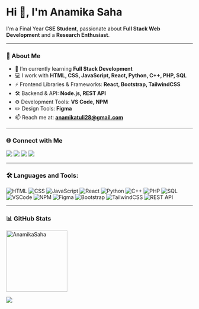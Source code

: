 # Hi 👋, I'm Anamika Saha

I'm a Final Year **CSE Student**, passionate about **Full Stack Web Development** and a **Research Enthusiast**.

---

### 🚀 About Me
- 🌱 I’m currently learning **Full Stack Development**
- 💻 I work with **HTML, CSS, JavaScript, React, Python, C++, PHP, SQL**
- ⚡  Frontend Libraries & Frameworks: **React, Bootstrap, TailwindCSS**
- 🛠️ Backend & API: **Node.js, REST API**
- ⚙️ Development Tools: **VS Code, NPM**
- ✏️ Design Tools: **Figma**
- 📫 Reach me at: **anamikatuli28@gmail.com**

---

### 🌐 Connect with Me
<p align="left">
<a href="https://x.com/AnamikaTuli133" target="blank"><img src="https://img.shields.io/badge/Twitter-1DA1F2?style=for-the-badge&logo=twitter&logoColor=white"/></a>
<a href="https://www.linkedin.com/in/anamika-saha-1a5b90325/" target="blank"><img src="https://img.shields.io/badge/LinkedIn-0077B5?style=for-the-badge&logo=linkedin&logoColor=white"/></a>
<a href="https://www.facebook.com/anamika.saha.131201/" target="blank"><img src="https://img.shields.io/badge/Facebook-1877F2?style=for-the-badge&logo=facebook&logoColor=white"/></a>
<a href="https://www.instagram.com/anamika._.saha/" target="blank"><img src="https://img.shields.io/badge/Instagram-E4405F?style=for-the-badge&logo=instagram&logoColor=white"/></a>
</p>

---

### 🛠️ Languages and Tools:
![HTML](https://img.shields.io/badge/HTML5-E34F26?style=for-the-badge&logo=html5&logoColor=white)
![CSS](https://img.shields.io/badge/CSS3-1572B6?style=for-the-badge&logo=css3&logoColor=white)
![JavaScript](https://img.shields.io/badge/JavaScript-F7DF1E?style=for-the-badge&logo=javascript&logoColor=black)
![React](https://img.shields.io/badge/React-20232A?style=for-the-badge&logo=react&logoColor=61DAFB)
![Python](https://img.shields.io/badge/Python-3776AB?style=for-the-badge&logo=python&logoColor=white)
![C++](https://img.shields.io/badge/C++-00599C?style=for-the-badge&logo=cplusplus&logoColor=white)
![PHP](https://img.shields.io/badge/PHP-777BB4?style=for-the-badge&logo=php&logoColor=white)
![SQL](https://img.shields.io/badge/MySQL-4479A1?style=for-the-badge&logo=mysql&logoColor=white)
![VSCode](https://img.shields.io/badge/VSCode-007ACC?style=for-the-badge&logo=visualstudiocode&logoColor=white)
![NPM](https://img.shields.io/badge/NPM-CB3837?style=for-the-badge&logo=npm&logoColor=white)
![Figma](https://img.shields.io/badge/Figma-F24E1E?style=for-the-badge&logo=figma&logoColor=white)
![Bootstrap](https://img.shields.io/badge/Bootstrap-563D7C?style=for-the-badge&logo=bootstrap&logoColor=white)
![TailwindCSS](https://img.shields.io/badge/TailwindCSS-38B2AC?style=for-the-badge&logo=tailwind-css&logoColor=white)
![REST API](https://img.shields.io/badge/REST-02569B?style=for-the-badge&logo=rest&logoColor=white)

---

### 📊 GitHub Stats
<p>
  <img src="https://github-readme-stats.vercel.app/api?username=AnamikaSaha&show_icons=true&theme=radical" alt="AnamikaSaha" height="165"/>
  
</p>
<p>
  <img src="https://github-readme-stats.vercel.app/api/top-langs/?username=AnamikaSaha&layout=compact&theme=radical&count_private=true" />

</p>
